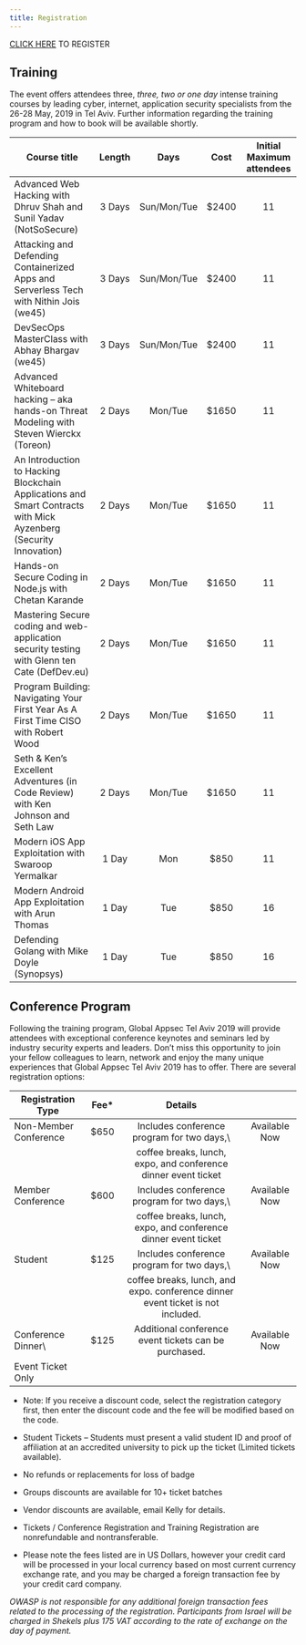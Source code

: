 ```yaml
---
title: Registration
---
```


[CLICK HERE](https://knasim.herokuapp.com/owasp2019/register) TO REGISTER

## Training

The event offers attendees three, _three, two or one day_ intense training courses by leading cyber, internet, application security specialists from the 26-28 May, 2019 in Tel Aviv. Further information regarding the training program and how to book will be available shortly.

|   Course title    | Length | Days | Cost | Initial Maximum attendees |
|------------------------|:----:|:-------:|:-------:|:-------:|
| Advanced Web Hacking with Dhruv Shah and Sunil Yadav (NotSoSecure)  | 3 Days | Sun/Mon/Tue | $2400 | 11 |
| Attacking and Defending Containerized Apps and Serverless Tech with Nithin Jois (we45) | 3 Days | Sun/Mon/Tue | $2400 | 11 |
| DevSecOps MasterClass with Abhay Bhargav (we45) | 3 Days | Sun/Mon/Tue | $2400 | 11 |
| Advanced Whiteboard hacking – aka hands-on Threat Modeling with Steven Wierckx (Toreon) | 2 Days | Mon/Tue | $1650 | 11 |
| An Introduction to Hacking Blockchain Applications and Smart Contracts with Mick Ayzenberg (Security Innovation) | 2 Days | Mon/Tue | $1650 | 11 |
| Hands-on Secure Coding in Node.js with Chetan Karande | 2 Days | Mon/Tue | $1650 | 11 |
| Mastering Secure coding and web-application security testing with Glenn ten Cate (DefDev.eu) | 2 Days | Mon/Tue | $1650 | 11 |
| Program Building: Navigating Your First Year As A First Time CISO with Robert Wood | 2 Days | Mon/Tue | $1650 | 11 |
| Seth & Ken’s Excellent Adventures (in Code Review) with Ken Johnson and Seth Law | 2 Days | Mon/Tue | $1650 | 11 |
| Modern iOS App Exploitation with Swaroop Yermalkar | 1 Day | Mon | $850 | 11 |
| Modern Android App Exploitation with Arun Thomas | 1 Day | Tue | $850 | 16 |
| Defending Golang with Mike Doyle (Synopsys) | 1 Day | Tue | $850 | 16 |

## Conference Program

Following the training program, Global Appsec Tel Aviv 2019 will provide attendees with exceptional conference keynotes and seminars led by industry security experts and leaders.
Don’t miss this opportunity to join your fellow colleagues to learn, network and enjoy the many unique experiences that Global Appsec Tel Aviv 2019 has to offer.
There are several registration options:

|   Registration Type    | Fee* | Details |  |
|------------------------|:----:|:-------:|:-------:|
| Non-Member Conference  | $650 | Includes conference program for two days,\ | Available Now |
|                        |      | coffee breaks, lunch, expo, and conference dinner event ticket||
| Member Conference      | $600 | Includes conference program for two days,\ | Available Now |
|                        |      | coffee breaks, lunch, expo, and conference dinner event ticket ||
| Student                | $125 | Includes conference program for two days,\ | Available Now |
|                        |      | coffee breaks, lunch, and expo. conference dinner event ticket is not included.||
| Conference Dinner\     | $125 | Additional conference event tickets can be purchased. | Available Now |
| Event Ticket Only      |      |||

* Note: If you receive a discount code, select the registration category first, then enter the discount code and the fee will be modified based on the code.

*	Student Tickets – Students must present a valid student ID and proof of affiliation at an accredited university to pick up the ticket (Limited tickets available).
*	No refunds or replacements for loss of badge
*	Groups discounts are available for 10+ ticket batches
*	Vendor discounts are available, email Kelly for details.
*	Tickets / Conference Registration and Training Registration are nonrefundable and nontransferable.
*	Please note the fees listed are in US Dollars, however your credit card will be processed in your local currency based on most current currency exchange rate, and you may be charged a foreign transaction fee by your credit card company.

*OWASP is not responsible for any additional foreign transaction fees related to the processing of the registration.
Participants from Israel will be charged in Shekels plus 175 VAT according to the rate of exchange on the day of payment.*
